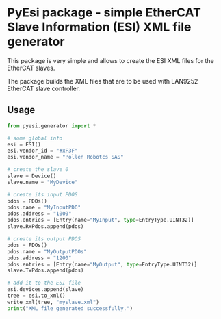 # PyEsi package - simple EtherCAT Slave Information (ESI) XML file generator

This package is very simple and allows to create the ESI XML files for the EtherCAT slaves. 

The package builds the XML files that are to be used with LAN9252 EtherCAT slave controller.


## Usage

```python
from pyesi.generator import *

# some global info
esi = ESI()
esi.vendor_id = "#xF3F"
esi.vendor_name = "Pollen Robotcs SAS"

# create the slave 0
slave = Device()
slave.name = "MyDevice"

# create its input PDOS
pdos = PDOs()
pdos.name = "MyInputPDO"
pdos.address = "1000"
pdos.entries = [Entry(name="MyInput", type=EntryType.UINT32)]
slave.RxPdos.append(pdos)

# create its output PDOS
pdos = PDOs()
pdos.name = "MyOutputPDOs"
pdos.address = "1200"
pdos.entries = [Entry(name="MyOutput", type=EntryType.UINT32)]
slave.TxPdos.append(pdos)

# add it to the ESI file
esi.devices.append(slave)
tree = esi.to_xml()
write_xml(tree, "myslave.xml")
print("XML file generated successfully.")

```